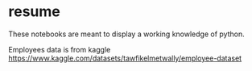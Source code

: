 # resume
These notebooks are meant to display a working knowledge of python.

Employees data is from kaggle
https://www.kaggle.com/datasets/tawfikelmetwally/employee-dataset